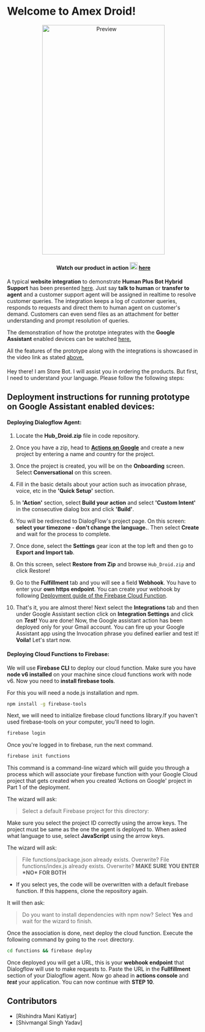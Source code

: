 # Welcome to Amex Droid!

<p align=center><img src="https://github.com/Team-Code-Paradox/AmexDroid/blob/master/Assets/preview.gif" alt="Preview" height="600" width="320"/></p>

#### <p align=center><b>Watch our product in action </b><img src="http://icons.iconarchive.com/icons/danleech/simple/256/vimeo-icon.png" height="20" width="20" alt="Vimeo" /> <a href="https://vimeo.com/554934167">here</a> </p>
#### 
A typical **website integration** to demonstrate **Human Plus Bot Hybrid Support** has been presented [here](https://team-code-paradox.github.io/hubdroid-web). Just say **talk to human** or **transfer to agent** and a customer support agent will be assigned in realtime to resolve customer queries. The integration keeps a log of customer queries, responds to requests and direct them to human agent on customer's demand. Customers can even send files as an attachment for better understanding and prompt resolution of queries. 
  
The demonstration of how the prototpe integrates with the **Google Assistant** enabled devices can be watched [here.](https://vimeo.com/554932525)
  
All the features of the prototype along with the integrations is showcased in the video link as stated [above.](https://vimeo.com/554934167)

####
Hey there! I am Store Bot. I will assist you in ordering the products.
But first, I need to understand your language. Please follow the following steps:
## Deployment instructions for running prototype on Google Assistant enabled devices:
#### Deploying Dialogflow Agent:

1. Locate the **Hub_Droid.zip** file in code repository.
2. Once you have a zip, head to **[Actions on Google](https://console.actions.google.com/)** and create a new project by entering a name and country for the project.
3. Once the project is created, you will be on the **Onboarding** screen. Select **Conversational** on this screen.
4. Fill in the basic details about your action such as invocation phrase, voice, etc in the **'Quick Setup'** section.
5. In **'Action'** section, select **Build your action** and select **'Custom Intent'** in the consecutive dialog box and click **'Build'**.
6. You will be redirected to DialogFlow's project page. On this screen: **select your timezone - don't change the language.**. Then select **Create** and wait for the process to complete.
7. Once done, select the **Settings** gear icon at the top left and then go to **Export and Import tab**.
8. On this screen, select **Restore from Zip** and browse `Hub_Droid.zip` and click Restore!
9. Go to the **Fulfillment** tab and you will see a field **Webhook**. You have to enter your **own https endpoint**. You can create your webhook by following [Deployment guide of the Firebase Cloud Function](#Deploying-Cloud-Functions-to-Firebase).

10. That's it, you are almost there! Next select the **Integrations** tab and then under Google Assistant section click on **Integration Settings** and click on **_Test!_** You are done! Now, the Google assistant action has been deployed only for your Gmail account. You can fire up your Google Assistant app using the Invocation phrase you defined earlier and test it! **Voila!** Let's start now.

#### Deploying Cloud Functions to Firebase:

We will use **Firebase CLI** to deploy our cloud function. Make sure you have **node v6 installed** on your machine since cloud functions work with node v6. Now you need to **install firebase tools**.

For this you will need a node.js installation and npm.

```sh
npm install -g firebase-tools
```

Next, we will need to initialize firebase cloud functions library.If you haven't used firebase-tools on your computer, you'll need to login.

```sh
firebase login
```

Once you're logged in to firebase, run the next command.

```sh
firebase init functions
```

This command is a command-line wizard which will guide you through a process which will associate your firebase function with your Google Cloud project that gets created when you created 'Actions on Google' project in Part 1 of the deployment.

The wizard will ask:

> Select a default Firebase project for this directory: <your directory>

Make sure you select the project ID correctly using the arrow keys. The project must be same as the one the agent is deployed to. When asked what language to use, select **JavaScript** using the arrow keys.

The wizard will ask:

> File functions/package.json already exists. Overwrite?
> File functions/index.js already exists. Overwrite?
> **MAKE SURE YOU ENTER \***NO**\* FOR BOTH**

- If you select yes, the code will be overwritten with a default firebase function. If this happens, clone the repository again.

It will then ask:

> Do you want to install dependencies with npm now?
> Select **Yes** and wait for the wizard to finish.

Once the association is done, next deploy the cloud function. Execute the following command by going to the `root` directory.

```sh
cd functions && firebase deploy
```

Once deployed you will get a URL, this is your **webhook endpoint** that Dialogflow will use to make requests to. Paste the URL in the **Fullfillment** section of your Dialogflow agent. Now go ahead in **actions console** and **_test_** your application.
You can now continue with **STEP 10**.

## Contributors
 - [Rishindra Mani Katiyar]
 - [Shivmangal Singh Yadav]

